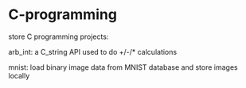 # C-programming
store C programming projects:

arb_int: a C_string API used to do +/-/* calculations

mnist: load binary image data from MNIST database and store images locally
